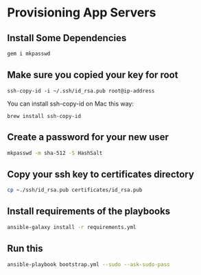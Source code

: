 # Provisioning App Servers

## Install Some Dependencies

```sh
gem i mkpasswd
```

## Make sure you copied your key for root

```
ssh-copy-id -i ~/.ssh/id_rsa.pub root@ip-address
```

You can install ssh-copy-id on Mac this way:

```
brew install ssh-copy-id
```

## Create a password for your new user

```sh
mkpasswd -m sha-512 -S HashSalt
```

## Copy your ssh key to certificates directory

```sh
cp ~./ssh/id_rsa.pub certificates/id_rsa.pub
```

## Install requirements of the playbooks

```sh
ansible-galaxy install -r requirements.yml
```

## Run this

```sh
ansible-playbook bootstrap.yml --sudo --ask-sudo-pass
```
